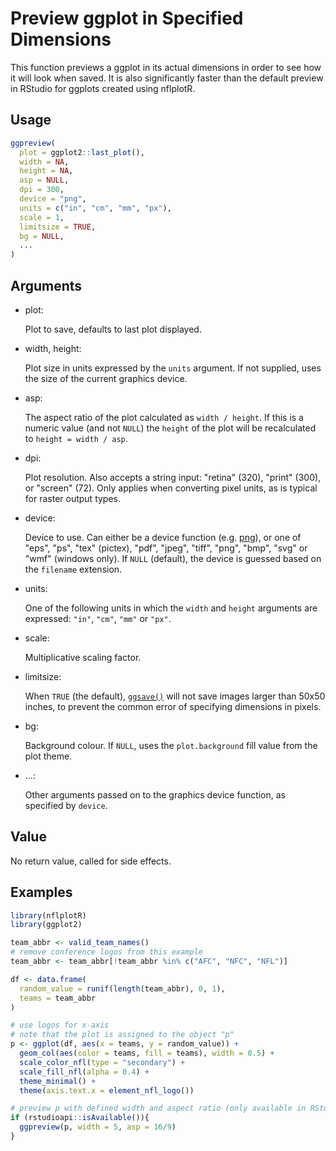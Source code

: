 # Preview ggplot in Specified Dimensions

This function previews a ggplot in its actual dimensions in order to see
how it will look when saved. It is also significantly faster than the
default preview in RStudio for ggplots created using nflplotR.

## Usage

``` r
ggpreview(
  plot = ggplot2::last_plot(),
  width = NA,
  height = NA,
  asp = NULL,
  dpi = 300,
  device = "png",
  units = c("in", "cm", "mm", "px"),
  scale = 1,
  limitsize = TRUE,
  bg = NULL,
  ...
)
```

## Arguments

- plot:

  Plot to save, defaults to last plot displayed.

- width, height:

  Plot size in units expressed by the `units` argument. If not supplied,
  uses the size of the current graphics device.

- asp:

  The aspect ratio of the plot calculated as `width / height`. If this
  is a numeric value (and not `NULL`) the `height` of the plot will be
  recalculated to `height = width / asp`.

- dpi:

  Plot resolution. Also accepts a string input: "retina" (320), "print"
  (300), or "screen" (72). Only applies when converting pixel units, as
  is typical for raster output types.

- device:

  Device to use. Can either be a device function (e.g.
  [png](https://rdrr.io/r/grDevices/png.html)), or one of "eps", "ps",
  "tex" (pictex), "pdf", "jpeg", "tiff", "png", "bmp", "svg" or "wmf"
  (windows only). If `NULL` (default), the device is guessed based on
  the `filename` extension.

- units:

  One of the following units in which the `width` and `height` arguments
  are expressed: `"in"`, `"cm"`, `"mm"` or `"px"`.

- scale:

  Multiplicative scaling factor.

- limitsize:

  When `TRUE` (the default),
  [`ggsave()`](https://ggplot2.tidyverse.org/reference/ggsave.html) will
  not save images larger than 50x50 inches, to prevent the common error
  of specifying dimensions in pixels.

- bg:

  Background colour. If `NULL`, uses the `plot.background` fill value
  from the plot theme.

- ...:

  Other arguments passed on to the graphics device function, as
  specified by `device`.

## Value

No return value, called for side effects.

## Examples

``` r
library(nflplotR)
library(ggplot2)

team_abbr <- valid_team_names()
# remove conference logos from this example
team_abbr <- team_abbr[!team_abbr %in% c("AFC", "NFC", "NFL")]

df <- data.frame(
  random_value = runif(length(team_abbr), 0, 1),
  teams = team_abbr
)

# use logos for x-axis
# note that the plot is assigned to the object "p"
p <- ggplot(df, aes(x = teams, y = random_value)) +
  geom_col(aes(color = teams, fill = teams), width = 0.5) +
  scale_color_nfl(type = "secondary") +
  scale_fill_nfl(alpha = 0.4) +
  theme_minimal() +
  theme(axis.text.x = element_nfl_logo())

# preview p with defined width and aspect ratio (only available in RStudio)
if (rstudioapi::isAvailable()){
  ggpreview(p, width = 5, asp = 16/9)
}
```
